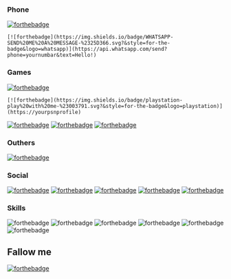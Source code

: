 ### Phone

[![forthebadge](https://img.shields.io/badge/WHATSAPP-SEND%20ME%20A%20MESSAGE-%2325D366.svg?&style=for-the-badge&logo=whatsapp)](https://api.whatsapp.com/send?phone=yournumbar&text=Hello!)
```
[![forthebadge](https://img.shields.io/badge/WHATSAPP-SEND%20ME%20A%20MESSAGE-%2325D366.svg?&style=for-the-badge&logo=whatsapp)](https://api.whatsapp.com/send?phone=yournumbar&text=Hello!)
```
### Games
[![forthebadge](https://img.shields.io/badge/playstation-play%20with%20me-%23003791.svg?&style=for-the-badge&logo=playstation)](https://yourpsnprofile)
```
[![forthebadge](https://img.shields.io/badge/playstation-play%20with%20me-%23003791.svg?&style=for-the-badge&logo=playstation)](https://yourpsnprofile)
```

[![forthebadge](https://img.shields.io/badge/xbox-play%20with%20me-%23107C10.svg?&style=for-the-badge&logo=xbox)](https://yourxboxprofile)
[![forthebadge](https://img.shields.io/badge/Nintendo%20Switch-play%20with%20me-%23E60012.svg?&style=for-the-badge&logo=nintendo%20switch)](https://github.com/yournintendoprofile)
[![forthebadge](https://img.shields.io/badge/Steam-play%20with%20me-%23000000.svg?&style=for-the-badge&logo=steam)](https://yoursteamprofile)

### Outhers
[![forthebadge](https://img.shields.io/badge/spotify-Listen%20with%20me-%231ED760.svg?&style=for-the-badge&logo=spotify)](https://github.com/username)



### Social
[![forthebadge](https://img.shields.io/badge/facebook-follow%20me-%231877F2.svg?&style=for-the-badge&logo=facebook)](https://github.com/alexandresanlim)
[![forthebadge](https://img.shields.io/badge/instagram-follow%20me-%23E4405F.svg?&style=for-the-badge&logo=instagram)](https://github.com/alexandresanlim)
[![forthebadge](https://img.shields.io/badge/twitter-follow%20me-%231DA1F2.svg?&style=for-the-badge&logo=twitter)](https://github.com/alexandresanlim)
[![forthebadge](https://img.shields.io/badge/linkedin-follow%20me-%230077B5.svg?&style=for-the-badge&logo=linkedin)](https://github.com/alexandresanlim)
[![forthebadge](https://img.shields.io/badge/youtube-subscribe%20me-%23FF0000.svg?&style=for-the-badge&logo=youtube)](https://github.com/alexandresanlim)

### Skills
![forthebadge](https://img.shields.io/badge/c%20sharp-%23239120.svg?&style=for-the-badge&logo=c%20sharp)
![forthebadge](https://img.shields.io/badge/xamarin%20forms-%233498DB.svg?&style=for-the-badge&logo=xamarin)
![forthebadge](https://img.shields.io/badge/python-%233776AB.svg?&style=for-the-badge&logo=python)
![forthebadge](https://img.shields.io/badge/html-%23239120.svg?&style=for-the-badge&logo=html5)
![forthebadge](https://img.shields.io/badge/css-%23239120.svg?&style=for-the-badge&logo=css3)
![forthebadge](https://img.shields.io/badge/dotnet-%23239120.svg?&style=for-the-badge&logo=.sharp)


## Fallow me
[![forthebadge](https://img.shields.io/github/followers/alexandresanlim?label=GitHub&style=social)](https://github.com/alexandresanlim)

